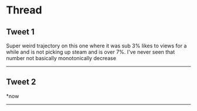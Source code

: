 # Thread

## Tweet 1

Super weird trajectory on this one where it was sub 3% likes to views for a while and is not picking up steam and is over 7%. I've never seen that number not basically monotonically decrease

---

## Tweet 2

*now

---

